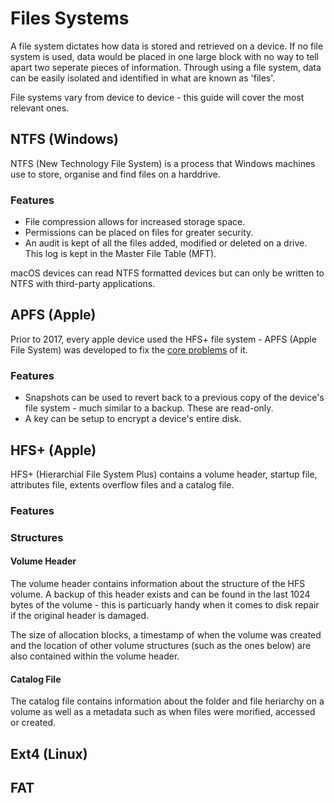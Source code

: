 # Files Systems

A file system dictates how data is stored and retrieved on a device. If no file system is used, data would be placed in one large block with no way to tell apart two seperate pieces of information. Through using a file system, data can be easily isolated and identified in what are known as 'files'. 

File systems vary from device to device - this guide will cover the most relevant ones.

## NTFS (Windows)

NTFS (New Technology File System) is a process that Windows machines use to store, organise and find files on a harddrive. 

### Features 
* File compression allows for increased storage space.
* Permissions can be placed on files for greater security.
* An audit is kept of all the files added, modified or deleted on a drive. This log is kept in the Master File Table (MFT).

macOS devices can read NTFS formatted devices but can only be written to NTFS with third-party applications.

## APFS (Apple)

Prior to 2017, every apple device used the HFS+ file system - APFS (Apple File System) was developed to fix the [core problems](https://en.wikipedia.org/wiki/HFS_Plus#Criticisms) of it. 

### Features 
* Snapshots can be used to revert back to a previous copy of the device's file system - much similar to a backup. These are read-only. 
* A key can be setup to encrypt a device's entire disk. 

## HFS+ (Apple)

HFS+ (Hierarchial File System Plus) contains a volume header, startup file, attributes file, extents overflow files and a catalog file. 

### Features

### Structures
#### Volume Header

The volume header contains information about the structure of the HFS volume. A backup of this header exists and can be found in the last 1024 bytes of the volume - this is particuarly handy when it comes to disk repair if the original header is damaged.

The size of allocation blocks, a timestamp of when the volume was created and the location of other volume structures (such as the ones below) are also contained within the volume header.

#### Catalog File

The catalog file contains information about the folder and file heriarchy on a volume as well as a metadata such as when files were morified, accessed or created. 

## Ext4 (Linux)

## FAT

